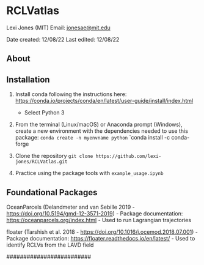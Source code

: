# RCLVatlas

Lexi Jones (MIT)
Email: jonesae@mit.edu

Date created: 12/08/22
Last edited: 12/08/22


## About



## Installation

1. Install conda following the instructions here: https://conda.io/projects/conda/en/latest/user-guide/install/index.html
	- Select Python 3

2. From the terminal (Linux/macOS) or Anaconda prompt (Windows), create a new environment with the dependencies needed to use this package:
	`conda create -n myenvname python`
	`conda install -c conda-forge 

3. Clone the repository
	`git clone https://github.com/lexi-jones/RCLVatlas.git`

4. Practice using the package tools with `example_usage.ipynb`


## Foundational Packages

OceanParcels (Delandmeter and van Sebille 2019 - https://doi.org/10.5194/gmd-12-3571-2019)
	- Package documentation: https://oceanparcels.org/index.html
        - Used to run Lagrangian trajectories

floater (Tarshish et al. 2018 - https://doi.org/10.1016/j.ocemod.2018.07.001)
	- Package documentation: https://floater.readthedocs.io/en/latest/
        - Used to identify RCLVs from the LAVD field 

#########################

